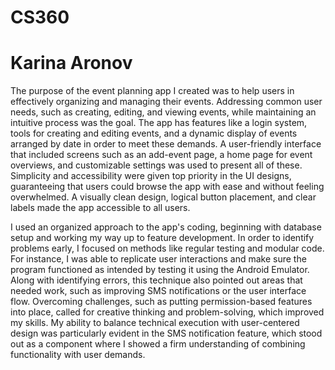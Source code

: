 # CS360
# Karina Aronov

The purpose of the event planning app I created was to help users in effectively organizing and managing their events. Addressing common user needs, such as creating, editing, and viewing events, while maintaining an intuitive process was the goal. The app has features like a login system, tools for creating and editing events, and a dynamic display of events arranged by date in order to meet these demands. A user-friendly interface that included screens such as an add-event page, a home page for event overviews, and customizable settings was used to present all of these. Simplicity and accessibility were given top priority in the UI designs, guaranteeing that users could browse the app with ease and without feeling overwhelmed. A visually clean design, logical button placement, and clear labels made the app accessible to all users.

I used an organized approach to the app's coding, beginning with database setup and working my way up to feature development. In order to identify problems early, I focused on methods like regular testing and modular code. For instance, I was able to replicate user interactions and make sure the program functioned as intended by testing it using the Android Emulator. Along with identifying errors, this technique also pointed out areas that needed work, such as improving SMS notifications or the user interface flow. Overcoming challenges, such as putting permission-based features into place, called for creative thinking and problem-solving, which improved my skills. My ability to balance technical execution with user-centered design was particularly evident in the SMS notification feature, which stood out as a component where I showed a firm understanding of combining functionality with user demands.
